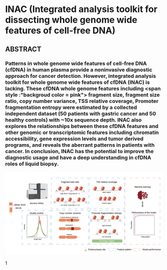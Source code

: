 # INAC (Integrated analysis toolkit for dissecting whole genome wide features of cell-free DNA)
## ABSTRACT
### Patterns in whole genome wide features of cell-free DNA (cfDNA) in human plasma provide a noninvasive diagnostic approach for cancer detection. However, integrated analysis toolkit for whole genome wide features of cfDNA (INAC) is lacking. These cfDNA whole genome features including <span style :"backgroud color = pink"> fragment size, fragment size ratio, copy number variance, TSS relative coverage, Promoter fragmentation entropy </span> were estimated by a collected independent dataset (50 patients with gastric cancer and 50 healthy controls) with ~10x sequence depth. INAC also explores the relationships between these cfDNA features and other genomic or transcriptomic features including chromatin accessibility, gene expression levels and tumor derived programs, and reveals the aberrant patterns in patients with cancer. In conclusion, INAC has the potential to improve the diagnostic usage and have a deep understanding in cfDNA roles of liquid biopsy.


![](https://github.com/jacklee2thu/INAC/blob/main/image/workflow.jpg)

1
